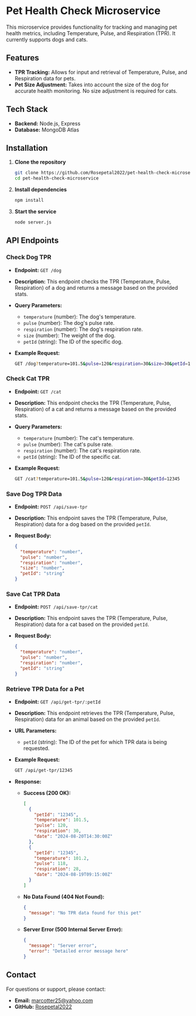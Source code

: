 # Pet Health Check Microservice

This microservice provides functionality for tracking and managing pet health metrics, including Temperature, Pulse, and Respiration (TPR). It currently supports dogs and cats.

## Features

- **TPR Tracking:** Allows for input and retrieval of Temperature, Pulse, and Respiration data for pets.
- **Pet Size Adjustment:** Takes into account the size of the dog for accurate health monitoring. No size adjustment is required for cats.

## Tech Stack

- **Backend:** Node.js, Express
- **Database:** MongoDB Atlas

## Installation

1. **Clone the repository**
    ```bash
    git clone https://github.com/Rosepetal2022/pet-health-check-microservice.git
    cd pet-health-check-microservice
    ```

2. **Install dependencies**
    ```bash
    npm install
    ```

3. **Start the service**
    ```bash
    node server.js
    ```

## API Endpoints

### Check Dog TPR

- **Endpoint:** `GET /dog`
- **Description:** This endpoint checks the TPR (Temperature, Pulse, Respiration) of a dog and returns a message based on the provided stats.

- **Query Parameters:**
    - `temperature` (number): The dog's temperature.
    - `pulse` (number): The dog's pulse rate.
    - `respiration` (number): The dog's respiration rate.
    - `size` (number): The weight of the dog.
    - `petId` (string): The ID of the specific dog.

- **Example Request:**
    ```bash
    GET /dog?temperature=101.5&pulse=120&respiration=30&size=30&petId=12345
    ```

### Check Cat TPR

- **Endpoint:** `GET /cat`
- **Description:** This endpoint checks the TPR (Temperature, Pulse, Respiration) of a cat and returns a message based on the provided stats.

- **Query Parameters:**
    - `temperature` (number): The cat's temperature.
    - `pulse` (number): The cat's pulse rate.
    - `respiration` (number): The cat's respiration rate.
    - `petId` (string): The ID of the specific cat.

- **Example Request:**
    ```bash
    GET /cat?temperature=101.5&pulse=120&respiration=30&petId=12345
    ```

### Save Dog TPR Data

- **Endpoint:** `POST /api/save-tpr`
- **Description:** This endpoint saves the TPR (Temperature, Pulse, Respiration) data for a dog based on the provided `petId`.

- **Request Body:**
    ```json
    {
      "temperature": "number",
      "pulse": "number",
      "respiration": "number",
      "size": "number",
      "petId": "string"
    }
    ```

### Save Cat TPR Data

- **Endpoint:** `POST /api/save-tpr/cat`
- **Description:** This endpoint saves the TPR (Temperature, Pulse, Respiration) data for a cat based on the provided `petId`.

- **Request Body:**
    ```json
    {
      "temperature": "number",
      "pulse": "number",
      "respiration": "number",
      "petId": "string"
    }
    ```

### Retrieve TPR Data for a Pet

- **Endpoint:** `GET /api/get-tpr/:petId`
- **Description:** This endpoint retrieves the TPR (Temperature, Pulse, Respiration) data for an animal based on the provided `petId`.

- **URL Parameters:**
    - `petId` (string): The ID of the pet for which TPR data is being requested.

- **Example Request:**
    ```bash
    GET /api/get-tpr/12345
    ```

- **Response:**
    - **Success (200 OK):**
      ```json
      [
        {
          "petId": "12345",
          "temperature": 101.5,
          "pulse": 120,
          "respiration": 30,
          "date": "2024-08-20T14:30:00Z"
        },
        {
          "petId": "12345",
          "temperature": 101.2,
          "pulse": 118,
          "respiration": 28,
          "date": "2024-08-19T09:15:00Z"
        }
      ]
      ```

    - **No Data Found (404 Not Found):**
      ```json
      {
        "message": "No TPR data found for this pet"
      }
      ```

    - **Server Error (500 Internal Server Error):**
      ```json
      {
        "message": "Server error",
        "error": "Detailed error message here"
      }
      ```

## Contact

For questions or support, please contact:

- **Email:** [marcotter25@yahoo.com](mailto:marcotter25@yahoo.com)
- **GitHub:** [Rosepetal2022](https://github.com/Rosepetal2022)